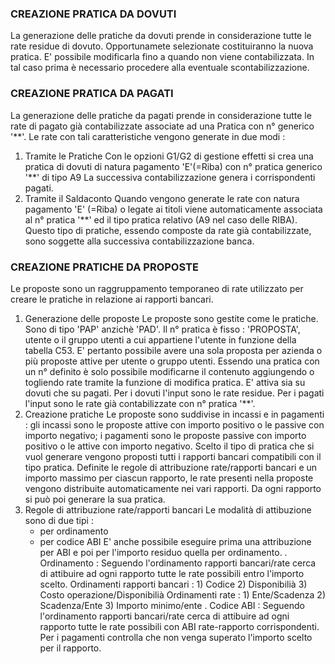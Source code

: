 ### CREAZIONE PRATICA DA DOVUTI
 La generazione delle pratiche da dovuti prende in considerazione tutte
 le rate residue di dovuto. Opportunamete selezionate costituiranno la
 nuova pratica. E' possibile modificarla fino a quando non viene
 contabilizzata. In tal caso prima è necessario procedere alla eventuale
 scontabilizzazione.

### CREAZIONE PRATICA DA PAGATI
 La generazione delle pratiche da pagati prende in considerazione tutte
 le rate di pagato già contabilizzate associate ad una Pratica  con n°
 generico '**'.
 Le rate con tali caratteristiche vengono generate in due modi : 
 1) Tramite le Pratiche
    Con le opzioni G1/G2 di gestione effetti si crea una pratica di
    dovuti di natura pagamento 'E'(=Riba) con n° pratica generico '**'
    di tipo A9
    La successiva contabilizzazione genera i corrispondenti pagati.
 2) Tramite il Saldaconto
    Quando vengono generate le rate con natura pagamento 'E' (=Riba) o
    legate ai titoli viene automaticamente associata al  n° pratica '**'
    ed il tipo pratica relativo (A9 nel caso delle RIBA).
 Questo tipo di pratiche, essendo composte da rate già contabilizzate,
 sono soggette alla successiva contabilizzazione banca.

### CREAZIONE PRATICHE DA PROPOSTE
 Le proposte sono un raggruppamento temporaneo di rate utilizzato per
 creare le pratiche in relazione ai rapporti bancari.
 1) Generazione delle proposte
    Le proposte sono gestite come le pratiche. Sono di tipo 'PAP'
    anzichè 'PAD'. Il n° pratica è fisso :  'PROPOSTA', utente o il gruppo
    utenti a cui appartiene l'utente in funzione della tabella C53.
    E' pertanto possibile avere una sola proposta per azienda o più
    proposte attive per utente o gruppo utenti.
    Essendo una pratica con un n° definito è solo possibile modificarne
    il contenuto aggiungendo o togliendo rate tramite la funzione di
    modifica pratica.
    E' attiva sia su dovuti che su pagati. Per i dovuti l'input sono le
    rate residue. Per i pagati l'input sono le rate già contabilizzate
    con n° pratica '**'.
 2) Creazione pratiche
    Le proposte sono suddivise in incassi e in pagamenti : 
    gli incassi sono le proposte attive con importo positivo o le
    passive con importo negativo;
    i pagamenti sono le proposte passive con importo positivo o le
    attive con importo negativo.
    Scelto il tipo di pratica che si vuol generare vengono proposti
    tutti i rapporti bancari compatibili con il tipo pratica.
    Definite le regole di attribuzione rate/rapporti bancari e un
    importo  massimo per ciascun rapporto, le rate presenti nella
    proposte vengono distribuite automaticamente nei vari rapporti.
    Da ogni rapporto si può poi generare la sua pratica.
 3) Regole di attribuzione rate/rapporti bancari
    Le modalità di attibuzione sono di due tipi : 
    - per ordinamento
    - per codice ABI
    E' anche possibile eseguire prima una attribuzione per ABI e poi per
    l'importo residuo quella per ordinamento.
    . Ordinamento : 
      Seguendo l'ordinamento rapporti bancari/rate cerca di attibuire ad
      ogni rapporto tutte le rate possibili entro l'importo scelto.
      Ordinamenti rapporti bancari :  1) Codice
                                    2) Disponibilià
                                    3) Costo operazione/Disponibilià
      Ordinamenti rate :              1) Ente/Scadenza
                                    2) Scadenza/Ente
                                    3) Importo minimo/ente
    . Codice ABI : 
      Seguendo l'ordinamento rapporti bancari/rate cerca di attibuire ad
      ogni rapporto tutte le rate possibili con ABI rate-rapporto
      corrispondenti. Per i pagamenti controlla che non venga superato
      l'importo scelto per il rapporto.

